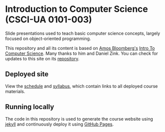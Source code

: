 # Introduction to Computer Science (CSCI-UA 0101-003)

Slide presentations used to teach basic computer science concepts, largely focused on object-oriented programming.

This repository and all its content is based on [Amos Bloomberg's](https://knowledge.kitchen/me/cv/) [Intro To Computer Science](https://github.com/nyu-java-programming/course-materials). Many thanks to him and Daniel Zink. You can check for updates to this site on its [repository](https://github.com/ToBlick/cs101).

## Deployed site

View the [schedule](https://toblick.github.io/cs101/schedule/) and [syllabus](https://toblick.github.io/cs101/syllabus/), which contain links to all deployed course materials.

## Running locally

The code in this repository is used to generate the course website using [jekyll](https://jekyllrb.com/) and continuously deploy it using [GitHub Pages](https://pages.github.com).
